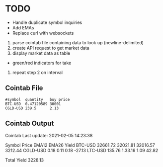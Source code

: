 # TODO

* Handle duplicate symbol inquiries
* Add EMAs
* Replace curl with websockets

1. parse cointab file containing data to look up (newline-delimited)
1. create API request to get market data
1. display market data as table
  * green/red indicators for take
1. repeat step 2 on interval

## Cointab File

```
#symbol  quantity   buy price
BTC-USD  0.47120589 30001
CGLD-USD 239.5      2.13
```

## Cointab Output

Cointab        Last update: 2021-02-05 14:23:38

Symbol    Price     EMA12     EMA26     Yield
BTC-USD   32661.72  32021.81  32016.57  3212.44
CGLD-USD  0.18      0.11      0.18      -27.13
LTC-USD   135.76    1.33.16   1.09      42.82

Total Yield                             3228.13

